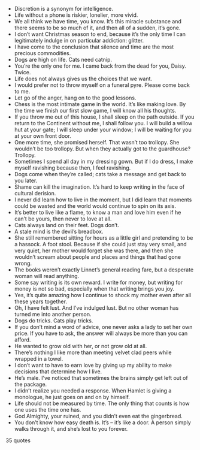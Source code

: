  - Discretion is a synonym for intelligence.
 - Life without a phone is riskier, lonelier, more vivid.
 - We all think we have time, you know. It’s this miracle substance and there seems to be so much of it, and then all of a sudden, it’s gone.
 - I don’t want Christmas season to end, because it’s the only time I can legitimately indulge in on particular addiction: glitter.
 - I have come to the conclusion that silence and time are the most precious commodities.
 - Dogs are high on life. Cats need catnip.
 - You’re the only one for me. I came back from the dead for you, Daisy. Twice.
 - Life does not always gives us the choices that we want.
 - I would prefer not to throw myself on a funeral pyre. Please come back to me.
 - Let go of the anger, hang on to the good lessons.
 - Chess is the most intimate game in the world. It’s like making love. By the time we finish our first slow game, I will know all his thoughts.
 - If you throw me out of this house, I shall sleep on the path outside. If you return to the Continent without me, I shall follow you. I will build a willow hut at your gate; I will sleep under your window; I will be waiting for you at your own front door.
 - One more time, she promised herself. That wasn’t too trollopy. She wouldn’t be too trollopy. But when they actually got to the guardhouse? Trollopy.
 - Sometimes I spend all day in my dressing gown. But if I do dress, I make myself ravishing because then, I feel ravishing.
 - Dogs come when they’re called; cats take a message and get back to you later.
 - Shame can kill the imagination. It’s hard to keep writing in the face of cultural derision.
 - I never did learn how to live in the moment, but I did learn that moments could be wasted and the world would continue to spin on its axis.
 - It’s better to live like a flame, to know a man and love him even if he can’t be yours, then never to love at all.
 - Cats always land on their feet. Dogs don’t.
 - A stale mind is the devil’s breadbox.
 - She still remembered sitting for hours as a little girl and pretending to be a hassock. A foot stool. Because if she could just stay very small, and very quiet, her mother would forget she was there, and then she wouldn’t scream about people and places and things that had gone wrong.
 - The books weren’t exactly Linnet’s general reading fare, but a desperate woman will read anything.
 - Some say writing is its own reward. I write for money, but writing for money is not so bad, especially when that writing brings you joy.
 - Yes, it’s quite amazing how I continue to shock my mother even after all these years together.
 - Oh, I have felt lust. And I’ve indulged lust. But no other woman has turned me into another person.
 - Dogs do tricks. Cats play tricks.
 - If you don’t mind a word of advice, one never asks a lady to set her own price. If you have to ask, the answer will always be more than you can afford.
 - He wanted to grow old with her, or not grow old at all.
 - There’s nothing I like more than meeting velvet clad peers while wrapped in a towel.
 - I don’t want to have to earn love by giving up my ability to make decisions that determine how I live.
 - He’s male. I’ve noticed that sometimes the brains simply get left out of the package.
 - I didn’t realize you needed a response. When Hamlet is giving a monologue, he just goes on and on by himself.
 - Life should not be measured by time. The only thing that counts is how one uses the time one has.
 - God Almighty, your ruined, and you didn’t even eat the gingerbread.
 - You don’t know how easy death is. It’s – it’s like a door. A person simply walks through it, and she’s lost to you forever.

35 quotes